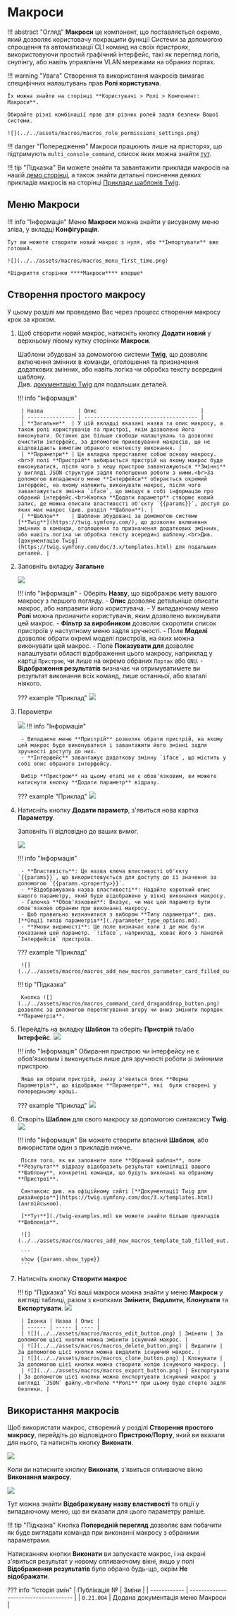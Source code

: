 # Макроси

!!! abstract "Огляд"
    **Макроси** це компонент, що поставляється окремо, який дозволяє користовачу покращити функції Системи за допомогою спрощення та автоматизації CLI команд на своїх пристроях, використовуючи простий графічний інтерфейс, такі як перегляд логів, снупінгу, або навіть управління VLAN мережами на обраних портах.

!!! warning "Увага"
    Створення та використання макросів вимагає специфічних налаштувань прав **Ролі користувача**.

    Їх можна знайти на сторінці **Користувачі > Ролі > Компонент: Макроси**.

    Обирайте різні комбінації прав для різних ролей задля безпеки Вашої системи.

    ![](../../assets/macros/macros_role_permissions_settings.png)

!!! danger "Попередження"
    Макроси працюють лише на присторях, що підтримують `multi_console_command`, список яких можна знайти [тут](https://github.com/meklis/switcher-core/blob/master/docs/DEVICES.md).

!!! tip "Підказка"
    Ви можете знайти та завантажити приклади макросів на нашій [демо сторінці](https://demo.wildcore.tools/config/macros), а також знайти детальні пояснення деяких прикладів макросів на сторінці [Приклади шаблонів Twig](./twig-examples.md).

## Меню Макроси

!!! info "Інформація"
    Меню **Макроси** можна знайти у висувному меню зліва, у вкладці **Конфігурація**.

    Тут ви можете створити новий макрос з нуля, або **Імпортувати** вже готовий.

    ![](../../assets/macros/macros_menu_first_time.png)

    *Відкриття сторінки ****Макроси**** вперше*



## Створення простого макросу

У цьому розділі ми проведемо Вас через процесс створення макросу крок за кроком.

1. Щоб створити новий макрос, натисніть кнопку **Додати новий** у верхньому лівому кутку сторінки **Макроси**.

    Шаблони збудовані за домомогою системи [**Twig**](https://twig.symfony.com/), що дозволяє включення змінних в команди, оголошення та призначення додаткових змінних, або навіть логіка чи обробка тексту всередині шаблону.<br>Див. [документацію Twig](https://twig.symfony.com/doc/3.x/templates.html) для подальших деталей.

    !!! info "Інформація"

        | Назва           | Опис                                 |
        | --------------- | ------------------------------------ |
        | **Загальне**  | У цій вкладці вказані назва та опис макросу, а також ролі користувачів та пристрої, якім дозволено його виконувати. Останнє дає більше свободи налаштувань та дозволяє очистити інтерфейс, за допомогою приховування макросів, що не відповідають вимогам обраного контексту виконання. |
        | **Параметри** | Ця вкладка представляє собою основу макросу.<br>У полі **Пристрій** вибирається пристрій на якому макрос буде виконуватися, після чого з кешу пристрою завантажуються **Змінні** у вигляді JSON структури задля полегшення роботи з ними.<br>За допомогою випадаючого меню **Інтерфейси** обирається окремий інтерфейс, на якому належить виконувати макрос, після чого завантажується змінна `iface`, що вміщує в собі інформацію про обраний інтерфейс.<br>Кнопка **Додати параметр** створює новий запис, де можна описати властивості об'єкту `{{params}}`, доступ до яких має макрос (див. розділ **Шаблон**). |
        | **Шаблон**    | Шаблони збудовані за домомогою системи [**Twig**](https://twig.symfony.com/), що дозволяє включення змінних в команди, оголошення та призначення додаткових змінних, або навіть логіка чи обробка тексту всередині шаблону.<br>Див. [документацію Twig](https://twig.symfony.com/doc/3.x/templates.html) для подальших деталей. |



2. Заповніть вкладку **Загальне**

    ![](../../assets/macros/macros_add_new_macros_common.png)

    !!! info "Інформація"
        - Оберіть **Назву**, що відображає мету вашого макросу з першого погляду.
        - **Опис** дозволяє детальніше описати макрос, або направити його користувача.
        - У випадаючому меню **Ролі** можна призначити користувачів, яким дозволено виконувати цей макрос.
        - **Фільтр за виробником** дозволяє скоротити список пристроїв у наступному меню задля зручності.
        - Поле **Моделі** дозволяє обрати окремі моделі пристроїв, на яких можна виконувати цей макрос.
        - Поле **Показувати для** дозволяє налаштувати області відображення цього макросу, наприклад у картці `Пристрою`, чи лише на окремо обраних `Портах` або `ONU`.
        - **Відображення результатів** визначає чи отримуватимете ви результат виконання всіх команд, лише останньої, або взагалі ніякого.

    ??? example "Приклад"
        ![](../../assets/macros/macros_add_new_macros_common_filled_out.png)

3. Параметри

    ![](../../assets/macros/macros_add_new_macros_parameters.png)
    !!! info "Інформація"
        
        - Випадаюче меню **Пристрій** дозволяє обрати пристрій, на якому цей макрос буде виконуватися і завантажити його змінні задля зручності доступу до них. 
        - **Інтерфейс** завантажує додаткову змінну `iface`, що містить у собі опис обраного інтерфейсу.
        
        Вибір **Пристрою** на цьому етапі не є обов'язковим, ви можете натиснути кнопку **Додати параметр** відразу.

    ??? example "Приклад"
        ![](../../assets/macros/macros_add_new_macros_parameters_filledout.png)

4. Натисніть кнопку **Додати параметр**, з'явиться нова картка **Параметру**. 
    
    Заповніть її відповідно до ваших вимог.

    ![](../../assets/macros/macros_add_new_macros_parameter_card_empty.png)

    !!! info "Інформація"

        - **Властивість**: Це назва ключа властивості об'єкту `{{params}}`, що використовується для доступу до її значення за допомогою `{{params.<property>}}`.
        - **Відображувана назва властивості**: Надайте короткий опис вашого параметру, який буде відображено у вікні виконання макросу.
        - Галочка **Обов'язковий**: Вказує, чи має цей параметр бути обов'язково обраним при виконанні макросу.
        - Щоб правильно визначитися з вибором **Типу параметра**, див. [**Опції типів параметрів**](./parameter_type_options.md).
        - **Умови видимості**: Це поле визначає коли і де має бути показаний цей параметр. `!iface`, наприклад, ховає його з панелей `Інтерфейсів` пристроїв.


    ??? example "Приклад"
        
        ![](../../assets/macros/macros_add_new_macros_parameter_card_filled_out.png)

    !!! tip "Підказка"
        
        Кнопка ![](../../assets/macros/macros_command_card_draganddrop_button.png) дозволяє за допомогою перетягування вгору чи вниз змінити порядок **Параметрів**.

5. Перейдіть на вкладку **Шаблон** та оберіть **Пристрій** та/або **Інтерфейс**.
    ![](../../assets/macros/macros_add_new_macros_template_tab_empty.png)

    !!! info "Інформація"
        Обирання пристрою чи інтерфейсу не є обов'язковим і виконується лише для зручності роботи зі змінними пристрою.

        Якщо ви обрали пристрій, знизу з'явиться блок **Форма Параметрів**, що відображає **Параметри**, які  були створені у попередньому кроці.

    ??? example "Приклад"
        ![](../../assets/macros/macros_add_new_macros_template_tab_device_selected.png)

6. Створіть **Шаблон** для свого макросу за допомогою синтаксису **Twig**.
    ![](../../assets/macros/macros_template_block_empty.png)

    !!! info "Інформація"
        Ви можете створити власний **Шаблон**, або використати один з прикладів нижче.

        Після того, як ви заповните поле **Обраний шаблон**, поле **Результат** відразу відобразить результат компіляції вашого **Шаблону**, конкретні команди, що будуть виконані на обраному **Пристрої**.

        Синтаксис див. на офіційному сайті [**Документації Twig для дизайнерів**](https://twig.symfony.com/doc/3.x/templates.html) (англійською).

        [**Тут**](./twig-examples.md) ви можете знайти більше прикладів **Шаблонів**.

        ![](../../assets/macros/macros_add_new_macros_template_tab_filled_out.png)

        ```
        show {{params.show_type}}
        ```
    
7. Натисніть кнопку **Створити макрос**

    !!! tip "Підказка"
        Усі ваші макроси можна знайти у меню **Макроси** у вигляді таблиці, разом з кнопками **Змінити**, **Видалити**, **Клонувати** та **Експортувати**.
        ![](../../assets/macros/macros_macro_in_the_list.png)

        | Іконка | Назва | Опис |
        | ------ | ----- | ---- |
        | ![](../../assets/macros/macros_edit_button.png) | Змінити | За допомогою цієї кнопки можна змінити існуючий макрос. |
        | ![](../../assets/macros/macros_delete_button.png) | Видалити | За допомогою цієї кнопки можна видалити існуючий макрос. |
        | ![](../../assets/macros/macros_clone_button.png) | Клонувати | За допомогою цієї кнопки можна створити копію існуючого макросу. |
        | ![](../../assets/macros/macros_export_button.png) | Експортувати | За допомогою цієї кнопки можна експортувати існуючий макрос у вигляді `JSON` файлу.<br>Поле **Ролі** при цьому буде стерте задля безпеки. |

           


## Використання макросів

Щоб використати макрос, створений у розділі **Створення простого макросу**, перейдіть до відповідного **Пристрою**/**Порту**, який ви вказали для нього, та натисніть кнопку **Виконати**.

![](../../assets/macros/macros_device_macros_tab.png)

Коли ви натисните кнопку **Виконати**, з'явиться спливаюче вікно **Виконання макросу**.

![](../../assets/macros/macros_device_running_macro.png)

Тут можна знайти **Відображувану назву властивості** та опції у випадаючому меню, що ви вказали для цього параметру раніше.

!!! tip "Підказка"
    Кнопка **Попередній перегляд** дозволяє вам побачити як буде виглядати команда при виконанні макросу з обраними параметрами.

Натисканням кнопки **Виконати** ви запускаєте макрос, і на екрані з'явиться результат у новому спливаючому вікні, якщо у полі **Відображення результатів** було обрано будь-що, окрім **Не відображати**.


??? info "Історія змін"
    | Публікація № | Зміни                                |
    | ------------ | ------------------------------------ |
    | `0.21.004`   | Додана документація меню Макроси     |